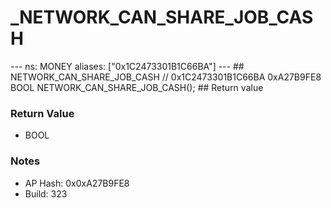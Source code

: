 # _NETWORK_CAN_SHARE_JOB_CASH

--- ns: MONEY aliases: ["0x1C2473301B1C66BA"] --- ## NETWORK_CAN_SHARE_JOB_CASH  // 0x1C2473301B1C66BA 0xA27B9FE8 BOOL NETWORK_CAN_SHARE_JOB_CASH();  ## Return value

### Return Value
* BOOL

### Notes
* AP Hash: 0x0xA27B9FE8
* Build: 323

